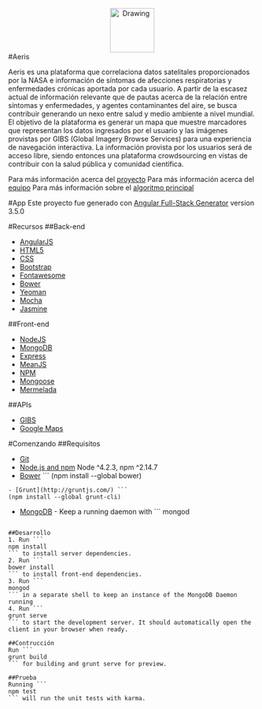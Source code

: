  <div style="text-align:center;"><img src="https://raw.githubusercontent.com/Jacodom/aeris/master/Dise%C3%B1o/Logo/Aeris%20Logo%20Base.png" alt="Drawing" style="width: 90px; text-align:center;"/></div>
#Aeris

Aeris es una plataforma que correlaciona datos satelitales proporcionados por la NASA e información de síntomas de afecciones respiratorias y enfermedades crónicas aportada por cada usuario. A partir de la escasez actual de información relevante que de pautas acerca de la relación entre síntomas y enfermedades, y agentes contaminantes del aire, se busca contribuir generando un nexo entre salud y medio ambiente a nivel mundial. El objetivo de la plataforma es generar un mapa que muestre marcadores que representan los datos ingresados por el usuario y las imágenes provistas por GIBS (Global Imagery Browse Services) para una experiencia de navegación interactiva. La información provista por los usuarios será de acceso libre, siendo entonces una plataforma crowdsourcing en vistas de contribuir con la salud pública y comunidad científica.

Para más información acerca del [proyecto](https://github.com/Jacodom/aeris/blob/master/Documentos/Documentos/PROYECTO.md)
Para más información acerca del [equipo](https://github.com/Jacodom/aeris/blob/master/Documentos/Documentos/TEAM.md)
Para más información sobre el [algoritmo principal](https://github.com/Jacodom/aeris/blob/master/Documentos/Algoritmo/ALGORITMO%20PRINCIPAL.md)

#App
Este proyecto fue generado con [Angular Full-Stack Generator](https://github.com/angular-fullstack/generator-angular-fullstack) version 3.5.0

#Recursos
##Back-end
- [AngularJS](http://angularjs.org/)
- [HTML5](https://www.w3.org/html/logo/)
- [CSS](https://www.w3.org/html/logo/)
- [Bootstrap](http://getbootstrap.com/)
- [Fontawesome](http://fortawesome.github.io/Font-Awesome/)
- [Bower](http://bower.io/)
- [Yeoman](http://yeoman.io/)
- [Mocha](https://mochajs.org/)
- [Jasmine](http://jasmine.github.io/2.0/introduction.html)

##Front-end
- [NodeJS](http://nodejs.org/en/)
- [MongoDB](http://www.mongodb.org/)
- [Express](http://expressjs.com/es/)
- [MeanJS](http://meanjs.org/)
- [NPM](http://www.npmjs.com/)
- [Mongoose](http://mongoosejs.com/)
- [Mermelada](http://github.com/cortezcristian/mermelada)

##APIs
- [GIBS](http://https://earthdata.nasa.gov/about/science-system-description/eosdis-components/global-imagery-browse-services-gibs)
- [Google Maps](http://www.google.com.ar/maps)

#Comenzando
##Requisitos
- [Git](https://git-scm.com/)
- [Node.js and npm](https://github.com/Jacodom/aeris/blob/master/nodejs.org) Node ^4.2.3, npm ^2.14.7
- [Bower](http://bower.io/) ```
(npm install --global bower)
```
- [Grunt](http://gruntjs.com/) ```
(npm install --global grunt-cli)
```
- [MongoDB](https://www.mongodb.org/) - Keep a running daemon with ```
mongod
```

##Desarrollo
1. Run ```
npm install
``` to install server dependencies.
2. Run ```
bower install
``` to install front-end dependencies.
3. Run ```
mongod
``` in a separate shell to keep an instance of the MongoDB Daemon running
4. Run ```
grunt serve
``` to start the development server. It should automatically open the client in your browser when ready.

##Contrucción
Run ```
grunt build
``` for building and grunt serve for preview.

##Prueba
Running ```
npm test
``` will run the unit tests with karma.




